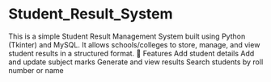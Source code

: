 # Student_Result_System
This is a simple Student Result Management System built using Python (Tkinter) and MySQL. It allows schools/colleges to store, manage, and view student results in a structured format.  🚀 Features Add student details  Add and update subject marks  Generate and view results  Search students by roll number or name
